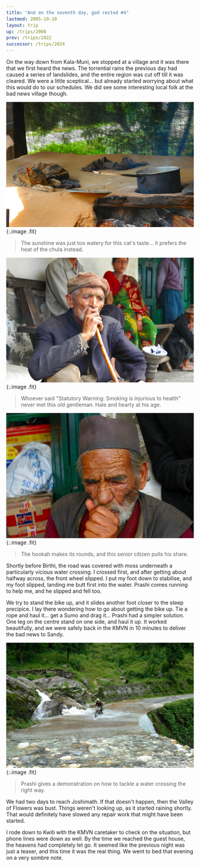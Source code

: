 ```yaml
---
title: "And on the seventh day, god rested #4"
lastmod: 2005-10-10
layout: trip
up: /trips/2008
prev: /trips/2022
successor: /trips/2024
---
```


On the way down from Kala-Muni, we stopped at a village and it             was there that we first heard the news. The torrential rains the             previous day had caused a series of landslides, and the entire             region was cut off till it was cleared. We were a little             sceptical... but already started worrying about what this would             do to our schedules. We did see some interesting local folk at             the bad news village though.

![DSC_0129.JPG](/images/photos/DSC_0129.JPG 'DSC_0129.JPG'){:.image .fit}

>  The sunshine was just too watery for this cat's             taste... it prefers the heat of the chula instead. 

![DSC_0134.JPG](/images/photos/DSC_0134.JPG 'DSC_0134.JPG'){:.image .fit}

>  Whoever said &quot;Statutory Warning: Smoking is             injurious to health&quot; never met this old gentleman. Hale and             hearty at his age. 

![DSC_0137.JPG](/images/photos/DSC_0137.JPG 'DSC_0137.JPG'){:.image .fit}

>  The hookah makes its rounds, and this senior             citizen pulls his share. 

Shortly before Birthi, the road was covered with moss             underneath a particularly vicious water crossing. I crossed             first, and after getting about halfway across, the front wheel             slipped. I put my foot down to stabilise, and my foot slipped,             landing me butt first into the water. Prashi comes running to             help me, and he slipped and fell too.

We try to stand the bike up, and it slides another foot closer             to the steep precipice. I lay there wondering how to go about             getting the bike up. Tie a rope and haul it... get a Sumo and             drag it... Prashi had a simpler solution. One leg on the centre             stand on one side, and haul it up. It worked beautifully, and we             were safely back in the KMVN in 10 minutes to deliver the bad             news to Sandy.

![DSC_0141.JPG](/images/photos/DSC_0141.JPG 'DSC_0141.JPG'){:.image .fit}

>  Prashi gives a demonstration on how to tackle a             water crossing the right way. 

We had two days to reach Joshimath. If that doesn't happen,             then the Valley of Flowers was bust. Things weren't looking up,             as it started raining shortly. That would definitely have slowed             any repair work that might have been started.

I rode down to Kwiti with the KMVN caretaker to check on the             situation, but phone lines were down as well. By the time we             reached the guest house, the heavens had completely let go. It             seemed like the previous night was just a teaser, and this time             it was the real thing. We went to bed that evening on a very             sombre note.


